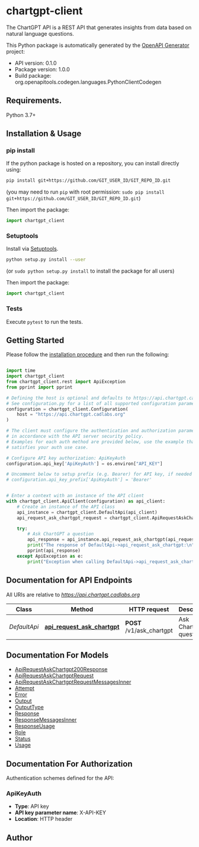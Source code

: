 # chartgpt-client
The ChartGPT API is a REST API that generates insights from data based on natural language questions.

This Python package is automatically generated by the [OpenAPI Generator](https://openapi-generator.tech) project:

- API version: 0.1.0
- Package version: 1.0.0
- Build package: org.openapitools.codegen.languages.PythonClientCodegen

## Requirements.

Python 3.7+

## Installation & Usage
### pip install

If the python package is hosted on a repository, you can install directly using:

```sh
pip install git+https://github.com/GIT_USER_ID/GIT_REPO_ID.git
```
(you may need to run `pip` with root permission: `sudo pip install git+https://github.com/GIT_USER_ID/GIT_REPO_ID.git`)

Then import the package:
```python
import chartgpt_client
```

### Setuptools

Install via [Setuptools](http://pypi.python.org/pypi/setuptools).

```sh
python setup.py install --user
```
(or `sudo python setup.py install` to install the package for all users)

Then import the package:
```python
import chartgpt_client
```

### Tests

Execute `pytest` to run the tests.

## Getting Started

Please follow the [installation procedure](#installation--usage) and then run the following:

```python

import time
import chartgpt_client
from chartgpt_client.rest import ApiException
from pprint import pprint

# Defining the host is optional and defaults to https://api.chartgpt.cadlabs.org
# See configuration.py for a list of all supported configuration parameters.
configuration = chartgpt_client.Configuration(
    host = "https://api.chartgpt.cadlabs.org"
)

# The client must configure the authentication and authorization parameters
# in accordance with the API server security policy.
# Examples for each auth method are provided below, use the example that
# satisfies your auth use case.

# Configure API key authorization: ApiKeyAuth
configuration.api_key['ApiKeyAuth'] = os.environ["API_KEY"]

# Uncomment below to setup prefix (e.g. Bearer) for API key, if needed
# configuration.api_key_prefix['ApiKeyAuth'] = 'Bearer'


# Enter a context with an instance of the API client
with chartgpt_client.ApiClient(configuration) as api_client:
    # Create an instance of the API class
    api_instance = chartgpt_client.DefaultApi(api_client)
    api_request_ask_chartgpt_request = chartgpt_client.ApiRequestAskChartgptRequest() # ApiRequestAskChartgptRequest | 

    try:
        # Ask ChartGPT a question
        api_response = api_instance.api_request_ask_chartgpt(api_request_ask_chartgpt_request)
        print("The response of DefaultApi->api_request_ask_chartgpt:\n")
        pprint(api_response)
    except ApiException as e:
        print("Exception when calling DefaultApi->api_request_ask_chartgpt: %s\n" % e)

```

## Documentation for API Endpoints

All URIs are relative to *https://api.chartgpt.cadlabs.org*

Class | Method | HTTP request | Description
------------ | ------------- | ------------- | -------------
*DefaultApi* | [**api_request_ask_chartgpt**](docs/DefaultApi.md#api_request_ask_chartgpt) | **POST** /v1/ask_chartgpt | Ask ChartGPT a question


## Documentation For Models

 - [ApiRequestAskChartgpt200Response](docs/ApiRequestAskChartgpt200Response.md)
 - [ApiRequestAskChartgptRequest](docs/ApiRequestAskChartgptRequest.md)
 - [ApiRequestAskChartgptRequestMessagesInner](docs/ApiRequestAskChartgptRequestMessagesInner.md)
 - [Attempt](docs/Attempt.md)
 - [Error](docs/Error.md)
 - [Output](docs/Output.md)
 - [OutputType](docs/OutputType.md)
 - [Response](docs/Response.md)
 - [ResponseMessagesInner](docs/ResponseMessagesInner.md)
 - [ResponseUsage](docs/ResponseUsage.md)
 - [Role](docs/Role.md)
 - [Status](docs/Status.md)
 - [Usage](docs/Usage.md)


<a id="documentation-for-authorization"></a>
## Documentation For Authorization


Authentication schemes defined for the API:
<a id="ApiKeyAuth"></a>
### ApiKeyAuth

- **Type**: API key
- **API key parameter name**: X-API-KEY
- **Location**: HTTP header


## Author




